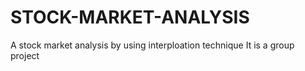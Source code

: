 # STOCK-MARKET-ANALYSIS
A  stock market analysis by using interploation technique
It is a group project
